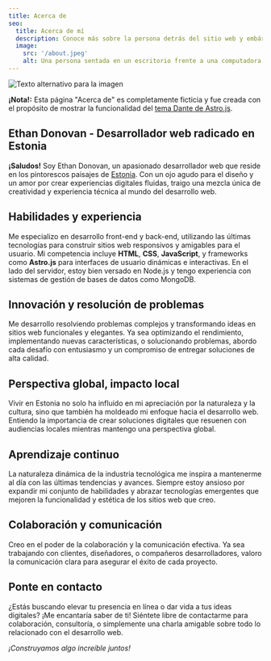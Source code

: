 ```yaml
---
title: Acerca de
seo:
  title: Acerca de mí
  description: Conoce más sobre la persona detrás del sitio web y embárcate en un viaje de inspiración y experiencias compartidas.
  image:
    src: '/about.jpeg'
    alt: Una persona sentada en un escritorio frente a una computadora
---
```


![Texto alternativo para la imagen](/about.jpeg)

**¡Nota!:** Esta página "Acerca de" es completamente ficticia y fue creada con el propósito de mostrar la funcionalidad del [tema Dante de Astro.js](https://justgoodui.com/astro-themes/dante/).

## Ethan Donovan - Desarrollador web radicado en Estonia

**¡Saludos!** Soy Ethan Donovan, un apasionado desarrollador web que reside en los pintorescos paisajes de [Estonia](https://en.wikipedia.org/wiki/Estonia). Con un ojo agudo para el diseño y un amor por crear experiencias digitales fluidas, traigo una mezcla única de creatividad y experiencia técnica al mundo del desarrollo web.

## Habilidades y experiencia

Me especializo en desarrollo front-end y back-end, utilizando las últimas tecnologías para construir sitios web responsivos y amigables para el usuario. Mi competencia incluye **HTML**, **CSS**, **JavaScript**, y frameworks como **Astro.js** para interfaces de usuario dinámicas e interactivas. En el lado del servidor, estoy bien versado en Node.js y tengo experiencia con sistemas de gestión de bases de datos como MongoDB.

## Innovación y resolución de problemas

Me desarrollo resolviendo problemas complejos y transformando ideas en sitios web funcionales y elegantes. Ya sea optimizando el rendimiento, implementando nuevas características, o solucionando problemas, abordo cada desafío con entusiasmo y un compromiso de entregar soluciones de alta calidad.

## Perspectiva global, impacto local

Vivir en Estonia no solo ha influido en mi apreciación por la naturaleza y la cultura, sino que también ha moldeado mi enfoque hacia el desarrollo web. Entiendo la importancia de crear soluciones digitales que resuenen con audiencias locales mientras mantengo una perspectiva global.

## Aprendizaje continuo

La naturaleza dinámica de la industria tecnológica me inspira a mantenerme al día con las últimas tendencias y avances. Siempre estoy ansioso por expandir mi conjunto de habilidades y abrazar tecnologías emergentes que mejoren la funcionalidad y estética de los sitios web que creo.

## Colaboración y comunicación

Creo en el poder de la colaboración y la comunicación efectiva. Ya sea trabajando con clientes, diseñadores, o compañeros desarrolladores, valoro la comunicación clara para asegurar el éxito de cada proyecto.

## Ponte en contacto

¿Estás buscando elevar tu presencia en línea o dar vida a tus ideas digitales? ¡Me encantaría saber de ti! Siéntete libre de contactarme para colaboración, consultoría, o simplemente una charla amigable sobre todo lo relacionado con el desarrollo web.

_¡Construyamos algo increíble juntos!_
